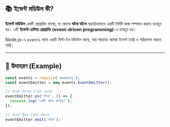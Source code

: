 ## 📚 ইভেন্ট মডিউল কী?

**ইভেন্ট মডিউল** একটি প্রোগ্রামিং ব্যবস্থা, যা কোনো **ঘটনা ঘটলে**
স্বয়ংক্রিয়ভাবে একটি নির্দিষ্ট কাজ সম্পাদন করতে ব্যবহৃত হয়। এটি **ইভেন্ট-চালিত
প্রোগ্রামিং (event-driven programming)**-এ ব্যবহৃত হয়।

Node.js-এ `events` নামে একটি বিল্ট-ইন মডিউল আছে, যার সাহায্যে আমরা ইভেন্ট তৈরি ও
পরিচালনা করতে পারি।

---

## 🧪 উদাহরণ (Example)

```javascript
const events = require('events');
const eventEmitter = new events.EventEmitter();

// ইভেন্ট লিসেনার (ঘটনা শুনছে)
eventEmitter.on('ঘটনা', () => {
  console.log('একটি ঘটনা ঘটেছে!');
});

// ইভেন্ট ট্রিগার (ঘটনা ঘটানো)
eventEmitter.emit('ঘটনা');
```
